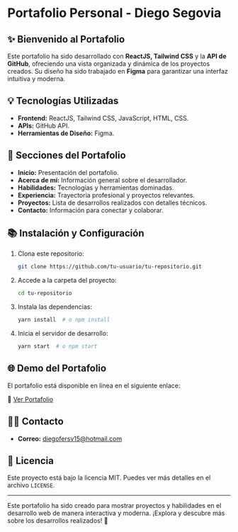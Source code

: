 # Portafolio Personal - Diego Segovia

## ✨ Bienvenido al Portafolio

Este portafolio ha sido desarrollado con **ReactJS, Tailwind CSS** y la **API de GitHub**, ofreciendo una vista organizada y dinámica de los proyectos creados. Su diseño ha sido trabajado en **Figma** para garantizar una interfaz intuitiva y moderna.

## 💡 Tecnologías Utilizadas

- **Frontend:** ReactJS, Tailwind CSS, JavaScript, HTML, CSS.
- **APIs:** GitHub API.
- **Herramientas de Diseño:** Figma.

## 💼 Secciones del Portafolio

- **Inicio:** Presentación del portafolio.
- **Acerca de mí:** Información general sobre el desarrollador.
- **Habilidades:** Tecnologías y herramientas dominadas.
- **Experiencia:** Trayectoria profesional y proyectos relevantes.
- **Proyectos:** Lista de desarrollos realizados con detalles técnicos.
- **Contacto:** Información para conectar y colaborar.

## 📚 Instalación y Configuración

1. Clona este repositorio:
   ```sh
   git clone https://github.com/tu-usuario/tu-repositorio.git
   ```
2. Accede a la carpeta del proyecto:
   ```sh
   cd tu-repositorio
   ```
3. Instala las dependencias:
   ```sh
   yarn install  # o npm install
   ```
4. Inicia el servidor de desarrollo:
   ```sh
   yarn start  # o npm start
   ```

## 🌐 Demo del Portafolio

El portafolio está disponible en línea en el siguiente enlace:

🔗 [Ver Portafolio](https://portfolio-77060.web.app/)

## 👨‍💻 Contacto

- **Correo:** diegofersv15@hotmail.com

## 📜 Licencia

Este proyecto está bajo la licencia MIT. Puedes ver más detalles en el archivo `LICENSE`.

---
Este portafolio ha sido creado para mostrar proyectos y habilidades en el desarrollo web de manera interactiva y moderna. ¡Explora y descubre más sobre los desarrollos realizados! 🚀